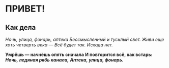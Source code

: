 # ПРИВЕТ! 
## Как дела
*Ночь, улица, фонарь, аптека*
*Бессмысленный и тусклый свет.*
*Живи еще хоть четверть века —*
*Всё будет так. Исхода нет.*

__Умрёшь — начнёшь опять сначала__
__И повторится всё, как встарь:__
***Ночь, ледяная рябь канала,***
***Аптека, улица, фонарь.***

